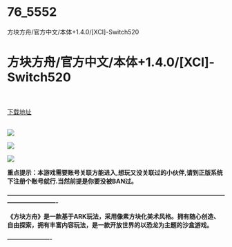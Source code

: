 # 76_5552
方块方舟/官方中文/本体+1.4.0/[XCI]-Switch520
# 方块方舟/官方中文/本体+1.4.0/[XCI]-Switch520
 <br/></br>
[下载地址](https://www.switch520.cc/article/5552 "下载地址")
<br/></br>

<p><span><strong><img src="http://img.rruu.net/image/5f35dc3962890"></strong></span></p>
<p><span><strong><img src="http://img.rruu.net/image/5f35dc5399ce8"></strong></span></p>
<p><span><strong><img src="http://img.rruu.net/image/5f35dc54c9dfb"></strong></span></p>
<p></p>
<p><span><strong>重点提示：本游戏需要账号关联方能进入,想玩又没关联过的小伙伴,请到正版系统下注册个账号就行.当然前提是你要没被BAN过。</strong></span></p>
<p><span><strong>————————————————————————————————————————————-</strong></span></p>
<p><span><strong>《方块方舟》是一款基于ARK玩法，采用像素方块化美术风格。拥有随心创造、自由探索，拥有丰富内容玩法，是一款开放世界的以恐龙为主题的沙盒游戏。</strong></span></p>
<p><span><strong>———————-</strong></span></p>
